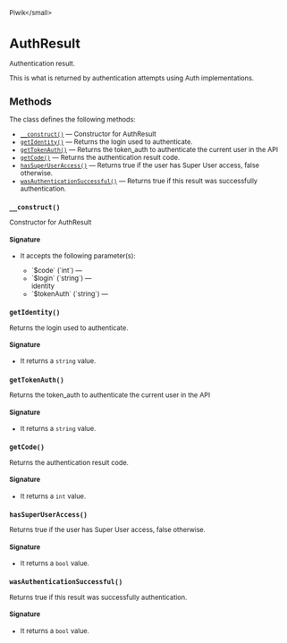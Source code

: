 <small>Piwik\</small>

AuthResult
==========

Authentication result.

This is what is returned by authentication attempts using Auth
implementations.

Methods
-------

The class defines the following methods:

- [`__construct()`](#__construct) &mdash; Constructor for AuthResult
- [`getIdentity()`](#getidentity) &mdash; Returns the login used to authenticate.
- [`getTokenAuth()`](#gettokenauth) &mdash; Returns the token_auth to authenticate the current user in the API
- [`getCode()`](#getcode) &mdash; Returns the authentication result code.
- [`hasSuperUserAccess()`](#hassuperuseraccess) &mdash; Returns true if the user has Super User access, false otherwise.
- [`wasAuthenticationSuccessful()`](#wasauthenticationsuccessful) &mdash; Returns true if this result was successfully authentication.

<a name="__construct" id="__construct"></a>
<a name="__construct" id="__construct"></a>
### `__construct()`

Constructor for AuthResult

#### Signature

-  It accepts the following parameter(s):

   <ul>
   <li>
      <div markdown="1" class="parameter">
      `$code` (`int`) &mdash;

      <div markdown="1" class="param-desc"></div>

      <div style="clear:both;"/>

      </div>
   </li>
   <li>
      <div markdown="1" class="parameter">
      `$login` (`string`) &mdash;

      <div markdown="1" class="param-desc"> identity</div>

      <div style="clear:both;"/>

      </div>
   </li>
   <li>
      <div markdown="1" class="parameter">
      `$tokenAuth` (`string`) &mdash;

      <div markdown="1" class="param-desc"></div>

      <div style="clear:both;"/>

      </div>
   </li>
   </ul>

<a name="getidentity" id="getidentity"></a>
<a name="getIdentity" id="getIdentity"></a>
### `getIdentity()`

Returns the login used to authenticate.

#### Signature

- It returns a `string` value.

<a name="gettokenauth" id="gettokenauth"></a>
<a name="getTokenAuth" id="getTokenAuth"></a>
### `getTokenAuth()`

Returns the token_auth to authenticate the current user in the API

#### Signature

- It returns a `string` value.

<a name="getcode" id="getcode"></a>
<a name="getCode" id="getCode"></a>
### `getCode()`

Returns the authentication result code.

#### Signature

- It returns a `int` value.

<a name="hassuperuseraccess" id="hassuperuseraccess"></a>
<a name="hasSuperUserAccess" id="hasSuperUserAccess"></a>
### `hasSuperUserAccess()`

Returns true if the user has Super User access, false otherwise.

#### Signature

- It returns a `bool` value.

<a name="wasauthenticationsuccessful" id="wasauthenticationsuccessful"></a>
<a name="wasAuthenticationSuccessful" id="wasAuthenticationSuccessful"></a>
### `wasAuthenticationSuccessful()`

Returns true if this result was successfully authentication.

#### Signature

- It returns a `bool` value.

